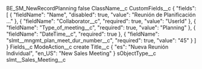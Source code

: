 <?xml version="1.0" encoding="UTF-8"?>
<CustomMetadata xmlns="http://soap.sforce.com/2006/04/metadata" xmlns:xsi="http://www.w3.org/2001/XMLSchema-instance" xmlns:xsd="http://www.w3.org/2001/XMLSchema">
    <label>BE_SM_NewRecordPlanning</label>
    <protected>false</protected>
    <values>
        <field>ClassName__c</field>
        <value xsi:nil="true"/>
    </values>
    <values>
        <field>CustomFields__c</field>
        <value xsi:type="xsd:string">{
&quot;fields&quot;: [
{
&quot;fieldName&quot;: &quot;Name&quot;,
&quot;disabled&quot;: true,
&quot;value&quot;: &quot;Reunión de Planificación ...&quot;
},
{
&quot;fieldName&quot;: &quot;Collaborator__c&quot;,
&quot;required&quot;: true,
&quot;value&quot;: &quot;UserId&quot;
},
{
&quot;fieldName&quot;: &quot;Type_of_meeting__c&quot;,
&quot;required&quot;: true,
&quot;value&quot;: &quot;Planning&quot;
},
{
&quot;fieldName&quot;: &quot;DateTime__c&quot;,
&quot;required&quot;: true
},
{
&quot;fieldName&quot;: &quot;slmt__mngmt_plan_meet_dur_number__c&quot;,
&quot;required&quot;: true,
&quot;value&quot;: &quot;45&quot;
}
]
}</value>
    </values>
    <values>
        <field>Fields__c</field>
        <value xsi:nil="true"/>
    </values>
    <values>
        <field>ModeAction__c</field>
        <value xsi:type="xsd:string">create</value>
    </values>
    <values>
        <field>Title__c</field>
        <value xsi:type="xsd:string">{ &quot;es&quot;: &quot;Nueva Reunión Individual&quot;, &quot;en_US&quot;: &quot;New Sales Meeting&quot; }</value>
    </values>
    <values>
        <field>sObjectType__c</field>
        <value xsi:type="xsd:string">slmt__Sales_Meeting__c</value>
    </values>
</CustomMetadata>
